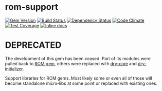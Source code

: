 [gem]: https://rubygems.org/gems/rom-support
[travis]: https://travis-ci.org/rom-rb/rom-support
[gemnasium]: https://gemnasium.com/rom-rb/rom-support
[codeclimate]: https://codeclimate.com/github/rom-rb/rom-support
[inchpages]: http://inch-ci.org/github/rom-rb/rom-support

# rom-support

[![Gem Version](https://badge.fury.io/rb/rom-support.svg)][gem]
[![Build Status](https://travis-ci.org/rom-rb/rom-support.svg?branch=master)][travis]
[![Dependency Status](https://gemnasium.com/rom-rb/rom-support.svg)][gemnasium]
[![Code Climate](https://codeclimate.com/github/rom-rb/rom-support/badges/gpa.svg)][codeclimate]
[![Test Coverage](https://codeclimate.com/github/rom-rb/rom-support/badges/coverage.svg)][codeclimate]
[![Inline docs](http://inch-ci.org/github/rom-rb/rom-support.svg?branch=master)][inchpages]

# DEPRECATED

The development of this gem has been ceased. Part of its modules were pulled back to [ROM gem](https://github.com/rom-rb/rom), others were replaced with [dry-core](https://github.com/dry-rb/dry-core) and [dry-initializer](https://github.com/dry-rb/dry-initializer).

Support libraries for ROM gems. Most likely some or even all of those will become standalone micro-libs at some point or replaced with existing ones.
